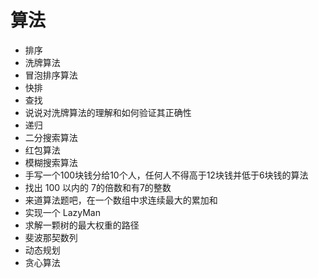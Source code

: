 # 算法
- 排序
- 洗牌算法
- 冒泡排序算法
- 快排
- 查找
- 说说对洗牌算法的理解和如何验证其正确性
- 递归
- 二分搜索算法
- 红包算法
- 模糊搜索算法
- 手写一个100块钱分给10个人，任何人不得高于12块钱并低于6块钱的算法
- 找出 100 以内的 7的倍数和有7的整数
- 来道算法题吧，在一个数组中求连续最大的累加和
- 实现一个 LazyMan
- 求解一颗树的最大权重的路径
- 斐波那契数列
- 动态规划
- 贪心算法
